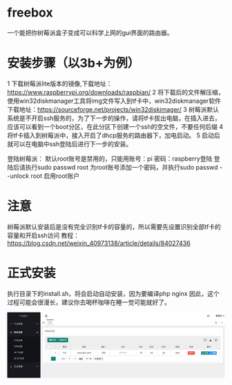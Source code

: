 # freebox
一个能把你树莓派盒子变成可以科学上网的gui界面的路由器。

# 安装步骤（以3b+为例）

1 下载树莓派lite版本的镜像,下载地址：https://www.raspberrypi.org/downloads/raspbian/
2 将下载后的文件解压缩，使用win32diskmanager工具将img文件写入到tf卡中，win32diskmanager软件下载地址：https://sourceforge.net/projects/win32diskimager/
3 树莓派默认系统是不开启ssh服务的，为了下一步的操作，请将tf卡拔出电脑，在插入进去，应该可以看到一个boot分区，在此分区下创建一个ssh的空文件，不要任何后缀
4 将tf卡插入到树莓派中，接入开启了dhcp服务的路由器下，加电启动。
5 启动后就可以在电脑中ssh登陆后进行下一步的安装。

登陆树莓派：
默认root账号是禁用的，只能用账号：pi 密码：raspberry登陆
登陆后请执行sudo passwd root 为root账号添加一个密码，并执行sudo passwd --unlock root 启用root账户

# 注意

树莓派默认安装后是没有完全识别tf卡的容量的，所以需要先设置识别全部tf卡的容量和开启ssh访问
教程：https://blog.csdn.net/weixin_40973138/article/details/84027436

# 正式安装

  执行目录下的install.sh，将会启动自动安装，因为要编译php nginx 因此，这个过程可能会很漫长，建议你去喝杯咖啡在睡一觉可能就好了。

 



![avatar](https://github.com/break404/freebox/blob/master/screen1.jpg)
